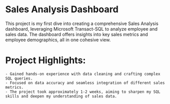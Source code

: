 # Sales Analysis Dashboard
This project is my first dive into creating a comprehensive Sales Analysis dashboard, leveraging Microsoft Transact-SQL to analyze employee and sales data. The dashboard offers insights into key sales metrics and employee demographics, all in one cohesive view.

# Project Highlights:

    - Gained hands-on experience with data cleaning and crafting complex SQL queries.
    - Focused on data accuracy and seamless integration of different sales metrics.
    - The project took approximately 1-2 weeks, aiming to sharpen my SQL skills and deepen my understanding of sales data.

